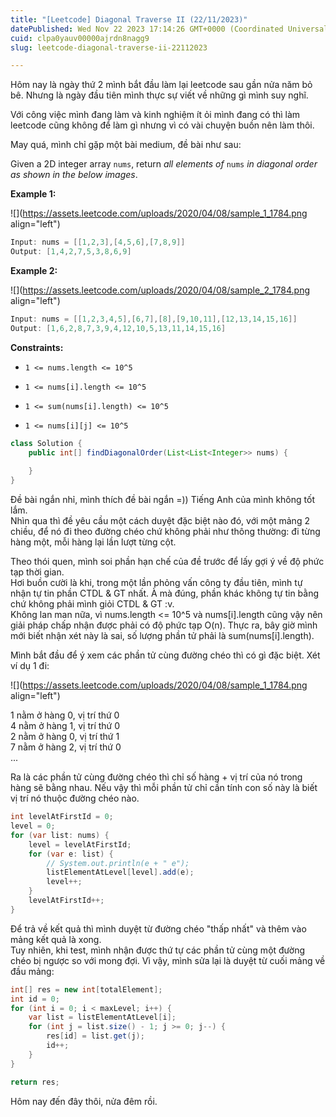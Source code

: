 ```yaml
---
title: "[Leetcode] Diagonal Traverse II (22/11/2023)"
datePublished: Wed Nov 22 2023 17:14:26 GMT+0000 (Coordinated Universal Time)
cuid: clpa0yauv00000ajrdn8nagg9
slug: leetcode-diagonal-traverse-ii-22112023

---
```


Hôm nay là ngày thứ 2 mình bắt đầu làm lại leetcode sau gần nửa năm bỏ bê. Nhưng là ngày đầu tiên mình thực sự viết về những gì mình suy nghĩ.

Với công việc mình đang làm và kinh nghiệm ít ỏi mình đang có thì làm leetcode cũng không để làm gì nhưng vì có vài chuyện buồn nên làm thôi.

May quá, mình chỉ gặp một bài medium, đề bài như sau:

Given a 2D integer array `nums`, return *all elements of* `nums` *in diagonal order as shown in the below images*.

**Example 1:**

![](https://assets.leetcode.com/uploads/2020/04/08/sample_1_1784.png align="left")

```java
Input: nums = [[1,2,3],[4,5,6],[7,8,9]]
Output: [1,4,2,7,5,3,8,6,9]
```

**Example 2:**

![](https://assets.leetcode.com/uploads/2020/04/08/sample_2_1784.png align="left")

```java
Input: nums = [[1,2,3,4,5],[6,7],[8],[9,10,11],[12,13,14,15,16]]
Output: [1,6,2,8,7,3,9,4,12,10,5,13,11,14,15,16]
```

**Constraints:**

* `1 <= nums.length <= 10^5`
    
* `1 <= nums[i].length <= 10^5`
    
* `1 <= sum(nums[i].length) <= 10^5`
    
* `1 <= nums[i][j] <= 10^5`
    

```java
class Solution {
    public int[] findDiagonalOrder(List<List<Integer>> nums) {
        
    }
}
```

Đề bài ngắn nhỉ, mình thích đề bài ngắn =)) Tiếng Anh của mình không tốt lắm.  
Nhìn qua thì đề yêu cầu một cách duyệt đặc biệt nào đó, với một mảng 2 chiều, để nó đi theo đường chéo chứ không phải như thông thường: đi từng hàng một, mỗi hàng lại lần lượt từng cột.

Theo thói quen, mình soi phần hạn chế của đề trước để lấy gợi ý về độ phức tạp thời gian.  
Hơi buồn cười là khi, trong một lần phỏng vấn công ty đầu tiên, mình tự nhận tự tin phần CTDL & GT nhất. À mà đúng, phần khác không tự tin bằng chứ không phải mình giỏi CTDL & GT :v.  
Không lan man nữa, vì nums.length &lt;= 10^5 và nums\[i\].length cũng vậy nên giải pháp chấp nhận được phải có độ phức tạp O(n). Thực ra, bây giờ mình mới biết nhận xét này là sai, số lượng phần tử phải là sum(nums\[i\].length).

Mình bắt đầu để ý xem các phần tử cùng đường chéo thì có gì đặc biệt. Xét ví dụ 1 đi:

![](https://assets.leetcode.com/uploads/2020/04/08/sample_1_1784.png align="left")

1 nằm ở hàng 0, vị trí thứ 0  
4 nằm ở hàng 1, vị trí thứ 0  
2 nằm ở hàng 0, vị trí thứ 1  
7 nằm ở hàng 2, vị trí thứ 0  
...

Ra là các phần tử cùng đường chéo thì chỉ số hàng + vị trí của nó trong hàng sẽ bằng nhau. Nếu vậy thì mỗi phần tử chỉ cần tính con số này là biết vị trí nó thuộc đường chéo nào.

```java
int levelAtFirstId = 0;
level = 0;
for (var list: nums) {
    level = levelAtFirstId;
    for (var e: list) {
        // System.out.println(e + " e");
        listElementAtLevel[level].add(e);
        level++;
    }
    levelAtFirstId++;
}
```

Để trả về kết quả thì mình duyệt từ đường chéo "thấp nhất" và thêm vào mảng kết quả là xong.  
Tuy nhiên, khi test, mình nhận được thứ tự các phần tử cùng một đường chéo bị ngược so với mong đợi. Vì vậy, mình sửa lại là duyệt từ cuối mảng về đầu mảng:

```java
int[] res = new int[totalElement];
int id = 0;
for (int i = 0; i < maxLevel; i++) {
    var list = listElementAtLevel[i];
    for (int j = list.size() - 1; j >= 0; j--) {
        res[id] = list.get(j);
        id++;
    }
}

return res;
```

Hôm nay đến đây thôi, nửa đêm rồi.